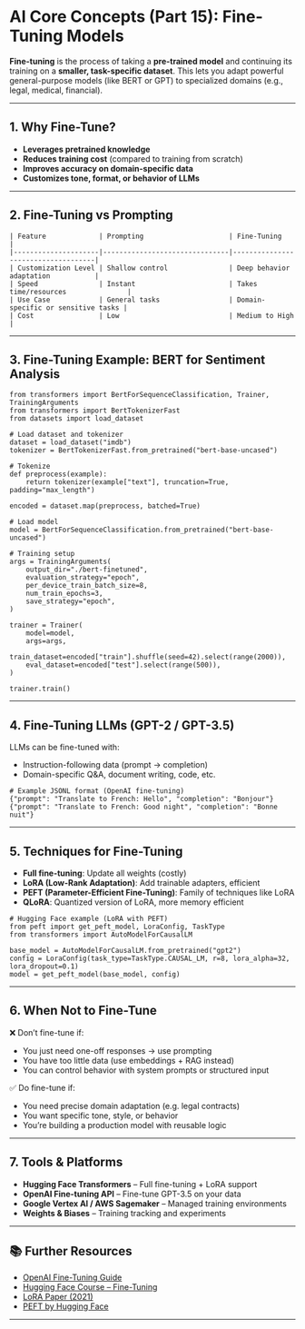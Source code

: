 # AI Core Concepts (Part 15): Fine-Tuning Models

**Fine-tuning** is the process of taking a **pre-trained model** and continuing its training on a **smaller, task-specific dataset**. This lets you adapt powerful general-purpose models (like BERT or GPT) to specialized domains (e.g., legal, medical, financial).

---

## 1. Why Fine-Tune?

- **Leverages pretrained knowledge**
- **Reduces training cost** (compared to training from scratch)
- **Improves accuracy on domain-specific data**
- **Customizes tone, format, or behavior of LLMs**

---

## 2. Fine-Tuning vs Prompting
```
| Feature             | Prompting                     | Fine-Tuning                        |
|---------------------|-------------------------------|------------------------------------|
| Customization Level | Shallow control               | Deep behavior adaptation           |
| Speed               | Instant                       | Takes time/resources               |
| Use Case            | General tasks                 | Domain-specific or sensitive tasks |
| Cost                | Low                           | Medium to High                     |
```
---

## 3. Fine-Tuning Example: BERT for Sentiment Analysis

```
from transformers import BertForSequenceClassification, Trainer, TrainingArguments
from transformers import BertTokenizerFast
from datasets import load_dataset

# Load dataset and tokenizer
dataset = load_dataset("imdb")
tokenizer = BertTokenizerFast.from_pretrained("bert-base-uncased")

# Tokenize
def preprocess(example):
    return tokenizer(example["text"], truncation=True, padding="max_length")

encoded = dataset.map(preprocess, batched=True)

# Load model
model = BertForSequenceClassification.from_pretrained("bert-base-uncased")

# Training setup
args = TrainingArguments(
    output_dir="./bert-finetuned",
    evaluation_strategy="epoch",
    per_device_train_batch_size=8,
    num_train_epochs=3,
    save_strategy="epoch",
)

trainer = Trainer(
    model=model,
    args=args,
    train_dataset=encoded["train"].shuffle(seed=42).select(range(2000)),
    eval_dataset=encoded["test"].select(range(500)),
)

trainer.train()
```

---

## 4. Fine-Tuning LLMs (GPT-2 / GPT-3.5)

LLMs can be fine-tuned with:
- Instruction-following data (prompt → completion)
- Domain-specific Q&A, document writing, code, etc.

```
# Example JSONL format (OpenAI fine-tuning)
{"prompt": "Translate to French: Hello", "completion": "Bonjour"}
{"prompt": "Translate to French: Good night", "completion": "Bonne nuit"}
```

---

## 5. Techniques for Fine-Tuning

- **Full fine-tuning**: Update all weights (costly)
- **LoRA (Low-Rank Adaptation)**: Add trainable adapters, efficient
- **PEFT (Parameter-Efficient Fine-Tuning)**: Family of techniques like LoRA
- **QLoRA**: Quantized version of LoRA, more memory efficient

```
# Hugging Face example (LoRA with PEFT)
from peft import get_peft_model, LoraConfig, TaskType
from transformers import AutoModelForCausalLM

base_model = AutoModelForCausalLM.from_pretrained("gpt2")
config = LoraConfig(task_type=TaskType.CAUSAL_LM, r=8, lora_alpha=32, lora_dropout=0.1)
model = get_peft_model(base_model, config)
```

---

## 6. When Not to Fine-Tune

❌ Don’t fine-tune if:
- You just need one-off responses → use prompting
- You have too little data (use embeddings + RAG instead)
- You can control behavior with system prompts or structured input

✅ Do fine-tune if:
- You need precise domain adaptation (e.g. legal contracts)
- You want specific tone, style, or behavior
- You’re building a production model with reusable logic

---

## 7. Tools & Platforms

- **Hugging Face Transformers** – Full fine-tuning + LoRA support
- **OpenAI Fine-tuning API** – Fine-tune GPT-3.5 on your data
- **Google Vertex AI / AWS Sagemaker** – Managed training environments
- **Weights & Biases** – Training tracking and experiments

---

## 📚 Further Resources

- [OpenAI Fine-Tuning Guide](https://platform.openai.com/docs/guides/fine-tuning)
- [Hugging Face Course – Fine-Tuning](https://huggingface.co/course/chapter3/3)
- [LoRA Paper (2021)](https://arxiv.org/abs/2106.09685)
- [PEFT by Hugging Face](https://huggingface.co/docs/peft/index)

---
